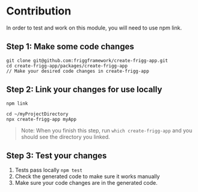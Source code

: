 # Contribution

In order to test and work on this module, you will need to use npm link.


## Step 1: Make some code changes

```
git clone git@github.com:friggframework/create-frigg-app.git
cd create-frigg-app/packages/create-frigg-app
// Make your desired code changes in create-frigg-app
```

## Step 2: Link your changes for use locally
```
npm link

cd ~/myProjectDirectory
npx create-frigg-app myApp
```

> Note: When you finish this step, run `which create-frigg-app` and you should see the directory you linked.

## Step 3: Test your changes

1. Tests pass locally `npm test`
2. Check the generated code to make sure it works manually
3. Make sure your code changes are in the generated code.